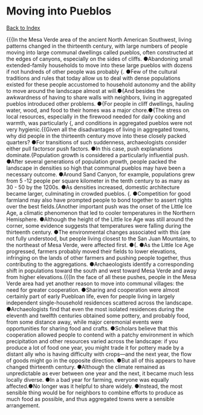 # Moving into Pueblos
[Back to Index](https://github.com/windows10010/tpoExtractor/blob/master/README.md)

{{{In the Mesa Verde area of the ancient North American Southwest, living patterns changed in the thirteenth century, with large numbers of people moving into large communal dwellings called pueblos, 
often constructed at the edges of canyons, especially on the sides of cliffs. ●Abandoning small extended-family households to move into these large pueblos with dozens if not hundreds of other
people was probably {. ●Few of the cultural traditions and rules that today allow us to deal with dense populations existed for these people accustomed to household autonomy and the ability 
to move around the landscape almost at will.●{And besides the awkwardness of having to share walls with neighbors, living in aggregated pueblos introduced other problems. 
●{For people in cliff dwellings, hauling water, wood, and food to their homes was a major chore.●{The stress on local resources, especially in the firewood needed for daily cooking and warmth,
was particularly {, and conditions in aggregated pueblos were not very hygienic.{{Given all the disadvantages of living in aggregated towns, why did people in the thirteenth century move into these closely packed quarters? ●For transitions of such suddenness, archaeologists consider either pull factorsor push factors. ●In this case, push explanations dominate.{Population growth is considered a particularly influential push. ●After several generations of population growth, people packed the landscape in densities so high that communal pueblos may have been a necessary outcome. ●Around Sand Canyon, for example, populations grew from 5 -12 people per square kilometer in the tenth century to as many as 30 - 50 by the 1200s. ●As densities increased, domestic architecture became larger, culminating in crowded pueblos. {. ●Competition for good farmland may also have prompted people to bond together to assert rights over the best fields.{Another important push was the onset of the Little Ice Age, a climatic phenomenon that led to cooler temperatures in the Northern Hemisphere. ●Although the height of the Little Ice Age was still around the corner, some evidence suggests that temperatures were falling during the thirteenth century. ●The environmental changes associated with this {are not fully understood, but people living closest to the San Juan Mountains, to the northeast of Mesa Verde, were affected first. ●{. ●As the Little Ice Age progressed, farmers probably moved their fields to lower elevations, infringing on the lands of other farmers and pushing people together, thus contributing to the aggregations. ●Archaeologists identify a corresponding shift in populations toward the south and west toward Mesa Verde and away from higher elevations.{{{In the face of all these pushes, people in the Mesa Verde area had yet another reason to move into communal villages: the need for greater cooperation. ●Sharing and cooperation were almost certainly part of early Puebloan life, even for people living in largely independent single-household residences scattered across the landscape. ●Archaeologists find that even the most isolated residences during the eleventh and twelfth centuries obtained some pottery, and probably food, from some distance away, while major ceremonial events were opportunities for sharing food and crafts. ●Scholars believe that this cooperation allowed people to contend with a patchy environment in which precipitation and other resources varied across the landscape: if you produce a lot of food one year, you might trade it for pottery made by a distant ally who is having difficulty with crops—and the next year, the flow of goods might go in the opposite direction. ●But all of this appears to have changed thirteenth century. ●Although the climate remained as unpredictable as ever between one year and the next, it became much less locally diverse. ●In a bad year for farming, everyone was equally affected.●No longer was it helpful to share widely. ●Instead, the most sensible thing would be for neighbors to combine efforts to produce as much food as possible, and thus aggregated towns were a sensible arrangement.